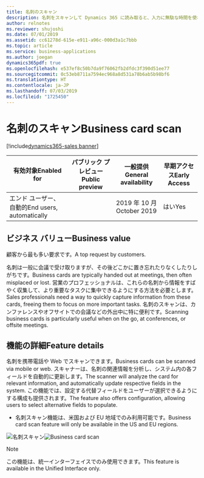 ```yaml
---
title: 名刺のスキャン
description: 名刺をスキャンして Dynamics 365 に読み取ると、入力に無駄な時間を使わなくてすみます。
author: relnotes
ms.reviewer: shujoshi
ms.date: 07/01/2019
ms.assetid: cc61278d-615e-e911-a96c-000d3a1c7bbb
ms.topic: article
ms.service: business-applications
ms.author: joegan
dynamics365pdf: true
ms.openlocfilehash: e537ef8c50b7da9f76062fb2dfdc3f390d51ee77
ms.sourcegitcommit: 0c53eb8711a7594ec968a8d531a78b6ab5b98bf6
ms.translationtype: HT
ms.contentlocale: ja-JP
ms.lasthandoff: 07/03/2019
ms.locfileid: "1725450"
---
```

# <a name="business-card-scan"></a><span data-ttu-id="97f8b-103">名刺のスキャン</span><span class="sxs-lookup"><span data-stu-id="97f8b-103">Business card scan</span></span>
[!include[dynamics365-sales banner](../includes/dynamics365-sales.md)]

| <span data-ttu-id="97f8b-104">有効対象</span><span class="sxs-lookup"><span data-stu-id="97f8b-104">Enabled for</span></span>    |  <span data-ttu-id="97f8b-105">パブリック プレビュー</span><span class="sxs-lookup"><span data-stu-id="97f8b-105">Public preview</span></span> | <span data-ttu-id="97f8b-106">一般提供</span><span class="sxs-lookup"><span data-stu-id="97f8b-106">General availability</span></span> | <span data-ttu-id="97f8b-107">早期アクセス</span><span class="sxs-lookup"><span data-stu-id="97f8b-107">Early Access</span></span> |
| ---------- | ---------- |---------- |---------- |
|<span data-ttu-id="97f8b-108">エンド ユーザー、自動的</span><span class="sxs-lookup"><span data-stu-id="97f8b-108">End users, automatically</span></span>|| <span data-ttu-id="97f8b-109">2019 年 10 月</span><span class="sxs-lookup"><span data-stu-id="97f8b-109">October 2019</span></span>|<span data-ttu-id="97f8b-110">はい</span><span class="sxs-lookup"><span data-stu-id="97f8b-110">Yes</span></span> |


## <a name="business-value"></a><span data-ttu-id="97f8b-111">ビジネス バリュー</span><span class="sxs-lookup"><span data-stu-id="97f8b-111">Business value</span></span>
<!-- bv start -->
<span data-ttu-id="97f8b-112">顧客から最も多い要求です。</span><span class="sxs-lookup"><span data-stu-id="97f8b-112">A top request by customers.</span></span> 

<span data-ttu-id="97f8b-113">名刺は一般に会議で受け取りますが、その後どこかに置き忘れたりなくしたりしがちです。</span><span class="sxs-lookup"><span data-stu-id="97f8b-113">Business cards are typically handed out at meetings, then often misplaced or lost.</span></span> <span data-ttu-id="97f8b-114">営業のプロフェッショナルは、これらの名刺から情報をすばやく収集して、より重要なタスクに集中できるようにする方法を必要とします。</span><span class="sxs-lookup"><span data-stu-id="97f8b-114">Sales professionals need a way to quickly capture information from these cards, freeing them to focus on more important tasks.</span></span> <span data-ttu-id="97f8b-115">名刺のスキャンは、カンファレンスやオフサイトでの会議などの外出中に特に便利です。</span><span class="sxs-lookup"><span data-stu-id="97f8b-115">Scanning business cards is particularly useful when on the go, at conferences, or offsite meetings.</span></span>
<!-- bv end -->



## <a name="feature-details"></a><span data-ttu-id="97f8b-116">機能の詳細</span><span class="sxs-lookup"><span data-stu-id="97f8b-116">Feature details</span></span>
<!--feature detail start -->
<span data-ttu-id="97f8b-117">名刺を携帯電話や Web でスキャンできます。</span><span class="sxs-lookup"><span data-stu-id="97f8b-117">Business cards can be scanned via mobile or web.</span></span> <span data-ttu-id="97f8b-118">スキャナーは、名刺の関連情報を分析し、システム内の各フィールドを自動的に更新します。</span><span class="sxs-lookup"><span data-stu-id="97f8b-118">The scanner will analyze the card for relevant information, and automatically update respective fields in the system.</span></span> <span data-ttu-id="97f8b-119">この機能では、設定する代替フィールドをユーザーが選択できるようにする構成も提供されます。</span><span class="sxs-lookup"><span data-stu-id="97f8b-119">The feature also offers configuration, allowing users to select alternative fields to populate.</span></span>

- <span data-ttu-id="97f8b-120">名刺スキャン機能は、米国および EU 地域でのみ利用可能です。</span><span class="sxs-lookup"><span data-stu-id="97f8b-120">Business card scan feature will only be available in the US and EU regions.</span></span>
<!--feature detail end -->

<span data-ttu-id="97f8b-121">![名刺スキャン](media/businesscardscan.png "名刺スキャン")</span><span class="sxs-lookup"><span data-stu-id="97f8b-121">![Business card scan](media/businesscardscan.png "Business card scan")</span></span>
<!-- Picture 1 -->

> [!NOTE]
> <span data-ttu-id="97f8b-122">この機能は、統一インターフェイスでのみ使用できます。</span><span class="sxs-lookup"><span data-stu-id="97f8b-122">This feature is available in the Unified Interface only.</span></span>







